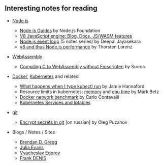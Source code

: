 ## Interesting notes for reading

  - [Node.js](https://nodejs.org/)

    - [Node.js Guides](https://nodejs.org/en/docs/guides/) by Node.js Foundation
    - [V8 JavaScript engine: Blog, Docs, JS/WASM features](https://v8.dev/)
    - [Node.js event loop](https://blog.insiderattack.net/event-loop-and-the-big-picture-nodejs-event-loop-part-1-1cb67a182810) (5 notes series) by Deepal Jayasekara
    - [v8 and thus Node.js performance](https://github.com/thlorenz/v8-perf) by Thorsten Lorenz

  - [WebAssembly](https://webassembly.org/)

    - [Compiling C to WebAssembly without Emscripten](https://dassur.ma/things/c-to-webassembly/) by Surma

  - [Docker](https://www.docker.com/), [Kubernetes](https://kubernetes.io/) and related

    - [What happens when I type kubectl run](https://github.com/jamiehannaford/what-happens-when-k8s) by Jamie Hannaford
    - Resource limits in kubernetes: [memory](https://medium.com/@betz.mark/understanding-resource-limits-in-kubernetes-memory-6b41e9a955f9?source=---------6------------------) and [cpu time](https://medium.com/@betz.mark/understanding-resource-limits-in-kubernetes-cpu-time-9eff74d3161b?source=---------5------------------) by Mark Betz
    - [Docker network benchmark](http://rabexc.org/posts/docker-networking) by Carlo Contavalli
    - [Kubernetes Services and Iptables](https://msazure.club/kubernetes-services-and-iptables/)

  - [git](https://git-scm.com/)

    - [Encrypt secrets in git](https://blog.maddevs.io/secrets-513d41eaaf43) [on russian] by Oleg Puzanov

  - Blogs / Notes / Sites

    - [Brendan D. Gregg](http://www.brendangregg.com/)
    - [Julia Evans](https://jvns.ca/)
    - [Vyacheslav Egorov](https://mrale.ph/)
    - [Frank DENIS](https://00f.net/)
